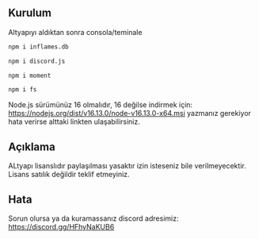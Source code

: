## Kurulum

Altyapıyı aldıktan sonra consola/teminale

```bash
npm i inflames.db

npm i discord.js

npm i moment

npm i fs
```

Node.js sürümünüz 16 olmalıdır, 16 değilse indirmek için:  https://nodejs.org/dist/v16.13.0/node-v16.13.0-x64.msi
yazmanız gerekiyor hata verirse alttaki linkten ulaşabilirsiniz.

## Açıklama

ALtyapı lisanslıdır paylaşılması yasaktır izin isteseniz bile verilmeyecektir.
Lisans satılık değildir teklif etmeyiniz.

## Hata

Sorun olursa ya da kuramassanız discord adresimiz: https://discord.gg/HFhyNaKUB6